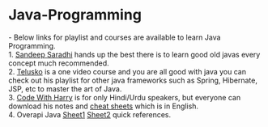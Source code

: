 # Java-Programming
-&nbsp;Below links for playlist and courses are available to learn Java Programming.<br />
1.&nbsp;[Sandeep Saradhi](https://www.youtube.com/playlist?list=PLLOxZwkBK52BaOQCJrVvkc97uzeMsx9TT) hands up the best there is to learn good old javas every concept much recommended.<br />
2.&nbsp;[Telusko](https://www.youtube.com/watch?v=8cm1x4bC610&ab_channel=Telusko) is a one video course and you are all good with java you can check out his playlist for other java frameworks such as Spring, Hibernate, JSP, etc to master the art of Java.<br />
3.&nbsp;[Code With Harry](https://www.youtube.com/watch?v=ntLJmHOJ0ME&list=PLu0W_9lII9agS67Uits0UnJyrYiXhDS6q&ab_channel=CodeWithHarry) is for only Hindi/Urdu speakers, but everyone can download his notes and [cheat sheets](https://api.codewithharry.com/media/videoSeriesFiles/courseFiles/java-tutorials-for-beginners-1/UltimateJavaCheatSheet.pdf) which is in English.<br />
4.&nbsp;Overapi Java [Sheet1](https://overapi.com/static/cs/java_quickref.pdf) [Sheet2](https://overapi.com/static/cs/JAVA%20Programming%20Guide%20-%20Quick%20Reference.pdf) quick references.<br />
